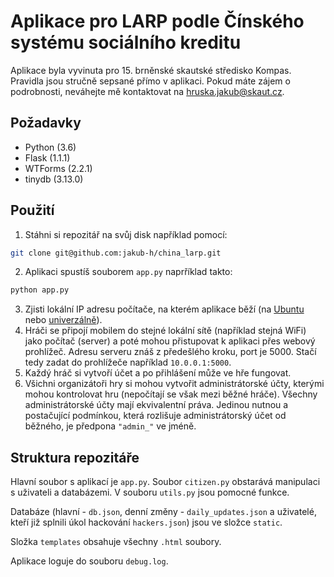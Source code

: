 # Aplikace pro LARP podle Čínského systému sociálního kreditu

Aplikace byla vyvinuta pro 15. brněnské skautské středisko Kompas. Pravidla jsou stručně sepsané přímo v aplikaci.
Pokud máte zájem o podrobnosti, neváhejte mě kontaktovat na hruska.jakub@skaut.cz.

## Požadavky
- Python (3.6)
- Flask (1.1.1)
- WTForms (2.2.1)
- tinydb (3.13.0)

## Použití
1) Stáhni si repozitář na svůj disk například pomocí:
```bash
git clone git@github.com:jakub-h/china_larp.git
```
2) Aplikaci spustíš souborem `app.py` naprříklad takto:
```bash
python app.py
```
3) Zjisti lokální IP adresu počítače, na kterém aplikace běží (na [Ubuntu](https://tecadmin.net/check-ip-address-ubuntu-18-04-desktop/) nebo [univerzálně](https://www.whatismybrowser.com/detect/what-is-my-local-ip-address)).
4) Hráči se připojí mobilem do stejné lokální sítě (například stejná WiFi) jako počítač (server) a poté mohou přistupovat k aplikaci přes webový prohlížeč. Adresu serveru znáš z předešlého kroku, port je 5000. Stačí tedy zadat do prohlížeče například `10.0.0.1:5000`.
5) Každý hráč si vytvoří účet a po přihlášení může ve hře fungovat.
6) Všichni organizátoři hry si mohou vytvořit administrátorské účty, kterými mohou kontrolovat hru (nepočítají se však mezi běžné hráče). Všechny administrátorské účty mají ekvivalentní práva. Jedinou nutnou a postačující podmínkou, která rozlišuje administrátorský účet od běžného, je předpona `"admin_"` ve jméně.


## Struktura repozitáře
Hlavní soubor s aplikací je `app.py`. Soubor `citizen.py` obstarává manipulaci s uživateli a databázemi. V souboru `utils.py` jsou pomocné funkce.

Databáze (hlavní - `db.json`, denní změny - `daily_updates.json` a uživatelé, kteří již splnili úkol hackování `hackers.json`) jsou ve složce `static`.

Složka `templates` obsahuje všechny `.html` soubory.

Aplikace loguje do souboru `debug.log`.